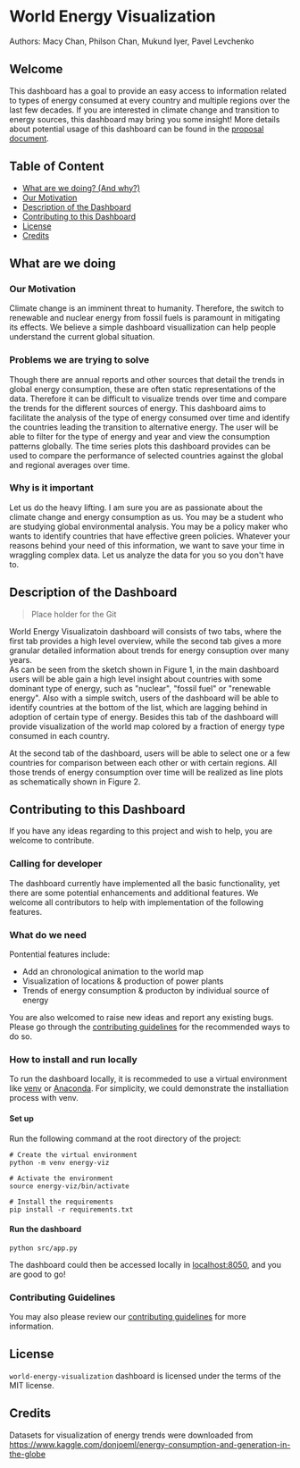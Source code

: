 # World Energy Visualization

Authors: Macy Chan, Philson Chan, Mukund Iyer, Pavel Levchenko

## Welcome

This dashboard has a goal to provide an easy access to information related to types of energy consumed at every
country and multiple regions over the last few decades. If you are interested in climate change and transition to
energy sources, this dashboard may bring you some insight! More details about potential usage of this dashboard
can be found in the [proposal document](doc/proposal.md).

## Table of Content

* [What are we doing? (And why?)](#what-are-we-doing)
* [Our Motivation](#our-motivation)
* [Description of the Dashboard](#description-of-the-dashboard)
* [Contributing to this Dashboard](#contributing-to-this-dashboard)
* [License](#license)
* [Credits](#credits)

## What are we doing

### Our Motivation

Climate change is an imminent threat to humanity. Therefore, the switch to renewable and nuclear energy from fossil
fuels is paramount in mitigating its effects. We believe a simple dashboard visuallization can help people understand
the current global situation.

### Problems we are trying to solve

Though there are annual reports and other sources that detail the trends in global energy consumption, these are
often static representations of the data. Therefore it can be difficult to visualize trends over time and compare
the trends for the different sources of energy. This dashboard aims to facilitate the analysis of the type of energy
consumed over time and identify the countries leading the transition to alternative energy. The user will be able to
filter for the type of energy and year and view the consumption patterns globally. The time series plots this dashboard
provides can be used to compare the performance of selected countries against the global and regional averages over time.

### Why is it important

Let us do the heavy lifting. I am sure you are as passionate about the climate change and energy consumption as us.
You may be a student who are studying global environmental analysis. You may be a policy maker who wants to identify
countries that have effective green policies. Whatever your reasons behind your need of this information, we want to save
your time in wraggling complex data. Let us analyze the data for you so you don't have to.

## Description of the Dashboard

> Place holder for the Git

World Energy Visualizatoin dashboard will consists of two tabs, where the first tab provides a high level overview,
while the second tab gives a more granular detailed information about trends for energy consuption over many years.  
As can be seen from the sketch shown in Figure 1, in the main dashboard users will be able gain a high level insight
about countries with some dominant type of energy, such as "nuclear", "fossil fuel" or "renewable energy". Also with
a simple switch, users of the dashboard will be able to identify countries at the bottom of the list, which are lagging
behind in adoption of certain type of energy. Besides this tab of the dashboard will provide visualization of the world
map colored by a fraction of energy type consumed in each country.

At the second tab of the dashboard, users will be able to select one or a few countries for comparison between each
other or with certain regions. All those trends of energy consumption over time will be realized as line plots as
schematically shown in Figure 2.

## Contributing to this Dashboard

If you have any ideas regarding to this project and wish to help, you are welcome to contribute.

### Calling for developer

The dashboard currently have implemented all the basic functionality, yet there are some potential enhancements and
additional features. We welcome all contributors to help with implementation of the following features.  

### What do we need

Pontential features include:

* Add an chronological animation to the world map
* Visualization of locations & production of power plants
* Trends of energy consumption & producton by individual source of energy

You are also welcomed to raise new ideas and report any existing bugs. Please go through the [contributing guidelines](CONTRIBUTING.md) for the recommended ways to do so.

### How to install and run locally

To run the dashboard locally, it is recommeded to use a virtual environment like [venv](https://docs.python.org/3/library/venv.html) or [Anaconda](https://www.anaconda.com/). For simplicity, we could demonstrate the installiation process with venv.

#### Set up

Run the following command at the root directory of the project:

```
# Create the virtual environment
python -m venv energy-viz

# Activate the environment
source energy-viz/bin/activate

# Install the requirements
pip install -r requirements.txt
```

#### Run the dashboard

```
python src/app.py
```

The dashboard could then be accessed locally in <localhost:8050>, and you are good to go!

### Contributing Guidelines

You may also please review our [contributing guidelines](CONTRIBUTING.md) for more information.

## License

`world-energy-visualization` dashboard is licensed under the terms of the MIT license.

## Credits

Datasets for visualization of energy trends were downloaded from <https://www.kaggle.com/donjoeml/energy-consumption-and-generation-in-the-globe>
